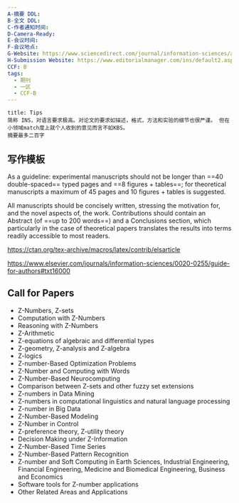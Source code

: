 ```yaml
---
A-摘要 DDL:
B-全文 DDL: 
C-作者通知时间:    
D-Camera-Ready: 
E-会议时间: 
F-会议地点: 
G-Website: https://www.sciencedirect.com/journal/information-sciences/about/call-for-papers
H-Submission Website: https://www.editorialmanager.com/ins/default2.aspx
CCF: B
tags:
  - 期刊
  - 一区
  - CCF-B
---
```


```ad-attention
title: Tips
简称 INS，对语言要求极高。对论文的要求如描述，格式，方法和实验的细节也很严谨。 但在小领域match度上就个人收到的意见而言不如KBS。
摘要最多二百字

```



## 写作模板

As a guideline: experimental manuscripts should not be longer than ==40 double-spaced== typed pages and ==8 figures + tables==; for theoretical manuscripts a maximum of 45 pages and 10 figures + tables is suggested.

All manuscripts should be concisely written, stressing the motivation for, and the novel aspects of, the work. Contributions should contain an Abstract (of ==up to 200 words==) and a Conclusions section, which particularly in the case of theoretical papers translates the results into terms readily accessible to most readers.

https://ctan.org/tex-archive/macros/latex/contrib/elsarticle

https://www.elsevier.com/journals/information-sciences/0020-0255/guide-for-authors#txt16000

## Call for Papers

-   Z-Numbers, Z-sets
-   Computation with Z-Numbers
-   Reasoning with Z-Numbers
-   Z-Arithmetic
-   Z-equations of algebraic and differential types
-   Z-geometry, Z-analysis and Z-algebra
-   Z-logics
-   Z-number-Based Optimization Problems
-   Z-Number and Computing with Words
-   Z-Number-Based Neurocomputing
-   Comparison between Z-sets and other fuzzy set extensions
-   Z-numbers in Data Mining
-   Z-numbers in computational linguistics and natural language processing
-   Z-number in Big Data
-   Z-Number-Based Modeling
-   Z-Number in Control
-   Z-preference theory, Z-utility theory
-   Decision Making under Z-Information
-   Z-Number-Based Time Series
-   Z-Number-Based Pattern Recognition
-   Z-number and Soft Computing in Earth Sciences, Industrial Engineering, Financial Engineering, Medicine and Biomedical Engineering, Business and Economics
-   Software tools for Z-number applications
-   Other Related Areas and Applications

